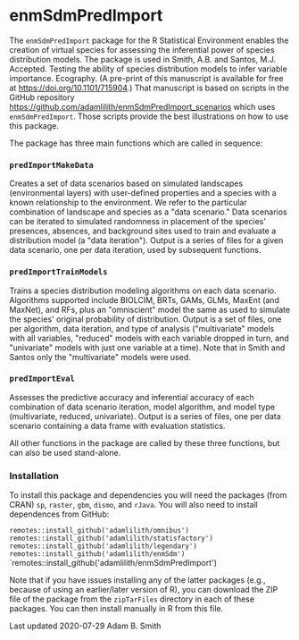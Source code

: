 # enmSdmPredImport

The `enmSdmPredImport` package for the R Statistical Environment enables the creation of virtual species for assessing the inferential power of species distribution models. The package is used in Smith, A.B. and Santos, M.J. Accepted. Testing the ability of species distribution models to infer variable importance. Ecography. (A pre-print of this manuscript is available for free at https://doi.org/10.1101/715904.) That manuscript is based on scripts in the GitHub repository https://github.com/adamlilith/enmSdmPredImport_scenarios which uses `enmSdmPredImport`. Those scripts provide the best illustrations on how to use this package.

The package has three main functions which are called in sequence:

### `predImportMakeData` ###
Creates a set of data scenarios based on simulated landscapes (environmental layers) with user-defined properties and a species with a known relationship to the environment. We refer to the particular combination of landscape and species as a "data scenario." Data scenarios can be iterated to simulated randomness in placement of the species' presences, absences, and background sites used to train and evaluate a distribution model (a "data iteration"). Output is a series of files for a given data scenario, one per data iteration, used by subsequent functions.

### `predImportTrainModels` ###
Trains a species distribution modeling algorithms on each data scenario. Algorithms supported include BIOLCIM, BRTs, GAMs, GLMs, MaxEnt (and MaxNet), and RFs, plus an "omniscient" model the same as used to simulate the species' original probability of distribution. Output is a set of files, one per algorithm, data iteration, and type of analysis ("multivariate" models with all variables, "reduced" models with each variable dropped in turn, and "univariate" models with just one variable at a time). Note that in Smith and Santos only the "multivariate" models were used.

### `predImportEval` ###
Assesses the predictive accuracy and inferential accuracy of each combination of data scenario iteration, model algorithm, and model type (multivariate, reduced, univariate). Output is a series of files, one per data scenario containing a data frame with evaluation statistics.

All other functions in the package are called by these three functions, but can also be used stand-alone.

### Installation ###
To install this package and dependencies you will need the packages (from CRAN) `sp`, `raster`, `gbm`, `dismo`, and `rJava`. You will also need to install dependences from GitHub:

`remotes::install_github('adamlilith/omnibus')`  
`remotes::install_github('adamlilith/statisfactory')`  
`remotes::install_github('adamlilith/legendary')`  
`remotes::install_github('adamlilith/enmSdm')`  
`remotes::install_github('adamlilith/enmSdmPredImport')

Note that if you have issues installing any of the latter packages (e.g., because of using an earlier/later version of R), you can download the ZIP file of the package from the `zipTarFiles` directory in each of these packages. You can then install manually in R from this file.

Last updated 2020-07-29
Adam B. Smith
